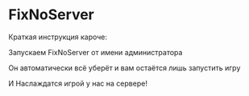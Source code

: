 # FixNoServer
Краткая инструкция кароче:

Запускаем FixNoServer от имени администратора

Он автоматически всё уберёт и вам остаётся лишь запустить игру

И Наслаждатся игрой у нас на сервере!
